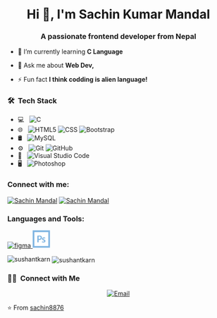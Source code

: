 <h1 align="center">Hi 👋, I'm Sachin Kumar Mandal</h1>
<h3 align="center">A passionate frontend developer from Nepal</h3>


- 🌱 I’m currently learning **C Language**

<!-- - 👨‍💻 All of my projects are available at [https://sushantkarn.info.np](https://sushantkarn.info.np)
 -->
<!-- - 📝 I regularly write articles on [https://sushantkarn.com.np](https://sushantkarn.com.np)
 -->
- 💬 Ask me about **Web Dev,**

- ⚡ Fun fact **I think codding is alien language!**

<h3> 🛠 &nbsp;Tech Stack</h3>

- 💻 &nbsp;
  <!--[Python](https://img.shields.io/badge/-Python-333333?style=flat&logo=python)-->
  <!--[Java](https://img.shields.io/badge/-Java-333333?style=flat&logo=Java&logoColor=007396)-->
  ![C](https://img.shields.io/badge/-C-333333?style=flat&logo=C&logoColor=00599C)
  <!--[C++](https://img.shields.io/badge/-C++-333333?style=flat&logo=C%2B%2B&logoColor=00599C)-->
- 🌐 &nbsp;
  ![HTML5](https://img.shields.io/badge/-HTML5-333333?style=flat&logo=HTML5)
  ![CSS](https://img.shields.io/badge/-CSS-333333?style=flat&logo=CSS3&logoColor=1572B6)
  <!--[JavaScript](https://img.shields.io/badge/-JavaScript-333333?style=flat&logo=javascript)-->
  ![Bootstrap](https://img.shields.io/badge/-Bootstrap-333333?style=flat&logo=bootstrap&logoColor=563D7C)
- 🛢 &nbsp;
  ![MySQL](https://img.shields.io/badge/-MySQL-333333?style=flat&logo=mysql)
- ⚙️ &nbsp;
  ![Git](https://img.shields.io/badge/-Git-333333?style=flat&logo=git)
  ![GitHub](https://img.shields.io/badge/-GitHub-333333?style=flat&logo=github)
- 🔧 &nbsp;
  ![Visual Studio Code](https://img.shields.io/badge/-Visual%20Studio%20Code-333333?style=flat&logo=visual-studio-code&logoColor=007ACC)
- 🖥 &nbsp;
  ![Photoshop](https://img.shields.io/badge/-Photoshop-333333?style=flat&logo=adobe-photoshop)


<h3 align="left">Connect with me:</h3>
<p align="left">
<!-- <a href="https://twitter.com/sus_hantkarn" target="blank"><img align="center" src="https://raw.githubusercontent.com/rahuldkjain/github-profile-readme-generator/master/src/images/icons/Social/twitter.svg" alt="sus_hantkarn" height="30" width="40" /></a> -->
<a href="www.linkedin.com/in/sachinkrmandal" target="blank"><img align="center" src="https://raw.githubusercontent.com/rahuldkjain/github-profile-readme-generator/master/src/images/icons/Social/linked-in-alt.svg" alt="Sachin Mandal" height="30" width="40" /></a>
<a href="https://instagram.com/sachinmandal258" target="blank"><img align="center" src="https://raw.githubusercontent.com/rahuldkjain/github-profile-readme-generator/master/src/images/icons/Social/instagram.svg" alt="Sachin Mandal" height="30" width="40" /></a>
</p>

<h3 align="left">Languages and Tools:</h3>
<p align="left"> <a href="https://www.figma.com/" target="_blank" rel="noreferrer"> <img src="https://www.vectorlogo.zone/logos/figma/figma-icon.svg" alt="figma" width="40" height="40"/> <a href="https://www.photoshop.com/en" target="_blank" rel="noreferrer"> <img src="https://raw.githubusercontent.com/devicons/devicon/master/icons/photoshop/photoshop-line.svg" alt="photoshop" width="40" height="40"/> </a> </p>
  
<div>
<p><img align="left" src="https://github-readme-stats.vercel.app/api/top-langs?username=sushantkarn&show_icons=true&locale=en&layout=compact" alt="sushantkarn" /></p>
</div>
  
<div>
<p>&nbsp;<img align="center" src="https://github-readme-stats.vercel.app/api?username=sushantkarn&show_icons=true&locale=en" alt="sushantkarn" /></p>
</div>

<h3> 🤝🏻 &nbsp;Connect with Me </h3>

<p align="center">
<!-- <a href="https://twitter.com/sus_hantkarn"><img alt="Twitter" src="https://img.shields.io/twitter/follow/sus_hantkarn?style=social"></a> -->
<a href="mailto:sachinmandal991@gmail.com"><img alt="Email" src="https://img.shields.io/badge/Email-sachinmandal991@gmail.com-blue?style=flat-square&logo=gmail"></a>
</p>

⭐️ From [sachin8876](https://github.com/sachin8876)

